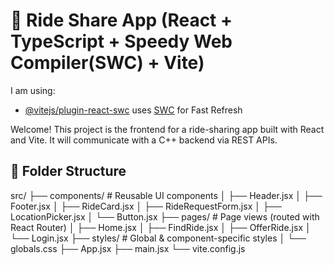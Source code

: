 # 🚗 Ride Share App (React + TypeScript + Speedy Web Compiler(SWC) + Vite)

I am using:

- [@vitejs/plugin-react-swc](https://github.com/vitejs/vite-plugin-react/blob/main/packages/plugin-react-swc) uses [SWC](https://swc.rs/) for Fast Refresh

Welcome! This project is the frontend for a ride-sharing app built with React and Vite. It will communicate with a C++ backend via REST APIs.

## 📁 Folder Structure

src/
├── components/          # Reusable UI components
│   ├── Header.jsx
│   ├── Footer.jsx
│   ├── RideCard.jsx
│   ├── RideRequestForm.jsx
│   ├── LocationPicker.jsx
│   └── Button.jsx
├── pages/               # Page views (routed with React Router)
│   ├── Home.jsx
│   ├── FindRide.jsx
│   ├── OfferRide.jsx
│   └── Login.jsx
├── styles/              # Global & component-specific styles
│   └── globals.css
├── App.jsx
├── main.jsx
└── vite.config.js
